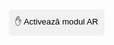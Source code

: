 
<html lang="en">
<head>
    <meta charset="UTF-8">
    <meta name="viewport" content="width=device-width, initial-scale=1.0">
    <title>3D Model View with Interactive Heart</title>
    <script type="module" src="https://unpkg.com/@google/model-viewer"></script>
    <link rel="stylesheet" href="https://unpkg.com/@google/model-viewer/dist/model-viewer.css">
    <style>
      @keyframes fall {
        to { transform: translateY(100vh); }
      }
      .heart {
        position: fixed;
        top: -100px;
        color: red;
        animation: fall linear;
      }
      .big-heart {
        position: fixed;
        top: 50%;
        left: 50%;
        transform: translate(-50%, -50%);
        font-size: 100px;
        color: red;
        display: none;
        z-index: 1000;
      }
      model-viewer {
        width: 100%;
        height: 500px;
      }
      .ar-button {
        position: fixed;
        top: 20px;
        right: 20px;
        z-index: 10;
        background-color: #f1f1f1;
        border: none;
        cursor: pointer;
        padding: 10px;
        border-radius: 5px;
      }
      @keyframes levitate {
        0%, 100% {
          transform: translateY(0);
        }
        50% {
          transform: translateY(-10px);
        }
      }
      .ar-button .hand {
        display: inline-block;
        animation: levitate 2s ease-in-out infinite;
      }
    </style>
</head>
<body>

<model-viewer id="iosModelViewer" src="poem.glb" ios-src="poem.usdz" ar ar-modes="webxr scene-viewer quick-look" camera-controls auto-rotate environment-image="neutral" shadow-intensity="4" alt="A 3D model of an avatar"></model-viewer>

<button class="ar-button"><span class="hand">✋</span> Activează modul AR</button>

<div id="touchHeart" class="big-heart">❤️</div>

<script>
  function createHeart() {
    const heart = document.createElement('div');
    heart.classList.add('heart');
    heart.textContent = '❤️';
    heart.style.left = Math.random() * 100 + 'vw';
    heart.style.animationDuration = Math.random() * 2 + 3 + 's';
    heart.style.fontSize = Math.random() * 20 + 10 + 'px';
    document.body.appendChild(heart);

    setTimeout(() => {
      heart.remove();
    }, 5000);
  }

  let intervalId = setInterval(createHeart, 300);
  setTimeout(() => { clearInterval(intervalId); }, 60000);

  document.body.addEventListener('touchstart', function() {
    const bigHeart = document.getElementById('touchHeart');
    bigHeart.style.display = 'block';
    setTimeout(() => { bigHeart.style.display = 'none'; }, 2000);
  });

  document.querySelector('.ar-button').addEventListener('click', () => {
    document.querySelector('model-viewer').activateAR();
  });

  document.querySelector('model-viewer').addEventListener('ar-status', (event) => {
    if (event.detail.status === 'session-started') {
      console.log("AR session started");
    } else if (event.detail.status === 'session-ended') {
      console.log("AR session ended");
    }
  });
</script>

</body>
</html>
